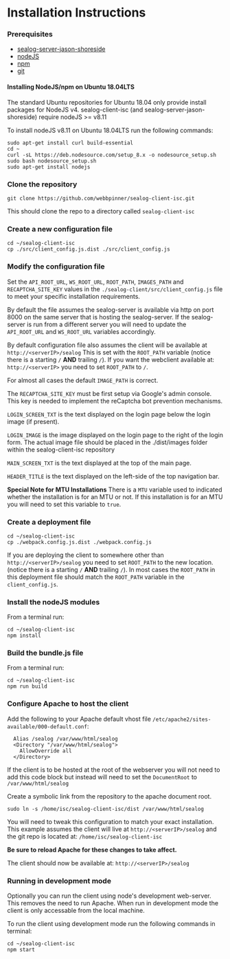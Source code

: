 # Installation Instructions

### Prerequisites

 - [sealog-server-jason-shoreside](https://github.com/webbpinner/sealog-server-jason-shoreside)
 - [nodeJS](https://nodejs.org)
 - [npm](https://www.npmjs.com)
 - [git](https://git-scm.com)
 
#### Installing NodeJS/npm on Ubuntu 18.04LTS
The standard Ubuntu repositories for Ubuntu 18.04 only provide install packages for NodeJS v4.  sealog-client-isc (and sealog-server-jason-shoreside) require nodeJS >= v8.11
 
To install nodeJS v8.11 on Ubuntu 18.04LTS run the following commands:
 ```
sudo apt-get install curl build-essential
cd ~
curl -sL https://deb.nodesource.com/setup_8.x -o nodesource_setup.sh
sudo bash nodesource_setup.sh
sudo apt-get install nodejs

 ```

### Clone the repository

```
git clone https://github.com/webbpinner/sealog-client-isc.git
```

This should clone the repo to a directory called `sealog-client-isc`

### Create a new configuration file

```
cd ~/sealog-client-isc
cp ./src/client_config.js.dist ./src/client_config.js
```

### Modify the configuration file

Set the `API_ROOT_URL`, `WS_ROOT_URL`, `ROOT_PATH`, `IMAGES_PATH` and `RECAPTCHA_SITE_KEY` values in the `./sealog-client/src/client_config.js` file to meet your specific installation requirements.

By default the file assumes the sealog-server is available via http on port 8000 on the same server that is hosting the sealog-server.  If the sealog-server is run from a different server you will need to update the `API_ROOT_URL` and `WS_ROOT_URL` variables accordingly.

By default configuration file also assumes the client will be available at `http://<serverIP>/sealog` This is set with the `ROOT_PATH` variable (notice there is a starting `/` **AND** trailing `/`). If you want the webclient available at: `http://<serverIP>` you need to set `ROOT_PATH` to `/`.

For almost all cases the default `IMAGE_PATH` is correct.

The `RECAPTCHA_SITE_KEY` must be first setup via Google's admin console.  This key is needed to implement the reCaptcha bot prevention mechanisms.

`LOGIN_SCREEN_TXT` is the text displayed on the login page below the login image (if present).

`LOGIN_IMAGE` is the image displayed on the login page to the right of the login form.  The actual image file should be placed in the ./dist/images folder within the sealog-client-isc repository

`MAIN_SCREEN_TXT` is the text displayed at the top of the main page.

`HEADER_TITLE` is the text displayed on the left-side of the top navigation bar.

**Special Note for MTU Installations**
There is a `MTU` variable used to indicated whether the installation is for an MTU or not.  If this installation is for an MTU you will need to set this variable to `true`.

### Create a deployment file

```
cd ~/sealog-client-isc
cp ./webpack.config.js.dist ./webpack.config.js
```

If you are deploying the client to somewhere other than `http://<serverIP>/sealog` you need to set `ROOT_PATH` to the new location. (notice there is a starting `/` **AND** trailing `/`).  In most cases the `ROOT_PATH` in this deployment file should match the `ROOT_PATH` variable in the `client_config.js`.

### Install the nodeJS modules

From a terminal run:
```
cd ~/sealog-client-isc
npm install
```

### Build the bundle.js file

From a terminal run:

```
cd ~/sealog-client-isc
npm run build
```

### Configure Apache to host the client

Add the following to your Apache default vhost file `/etc/apache2/sites-available/000-default.conf`:

```
  Alias /sealog /var/www/html/sealog
  <Directory "/var/www/html/sealog">
    AllowOverride all
  </Directory>
```

If the client is to be hosted at the root of the webserver you will not need to add this code block but instead will need to set the `DocumentRoot` to `/var/www/html/sealog`

Create a symbolic link from the repository to the apache document root.
```
sudo ln -s /home/isc/sealog-client-isc/dist /var/www/html/sealog
```

You will need to tweak this configuration to match your exact installation.  This example assumes the client will live at `http://<serverIP>/sealog` and the git repo is located at: `/home/isc/sealog-client-isc`

**Be sure to reload Apache for these changes to take affect.**

The client should now be available at: `http://<serverIP>/sealog`

### Running in development mode ###
Optionally you can run the client using node's development web-server.  This removes the need to run Apache.  When run in development mode the client is only accessable from the local machine.

To run the client using development mode run the following commands in terminal:
```
cd ~/sealog-client-isc
npm start
```
